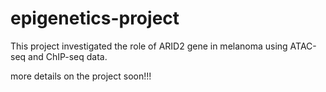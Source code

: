 # epigenetics-project
This project investigated the role of ARID2 gene in melanoma using ATAC-seq and ChIP-seq data.

more details on the project soon!!!
